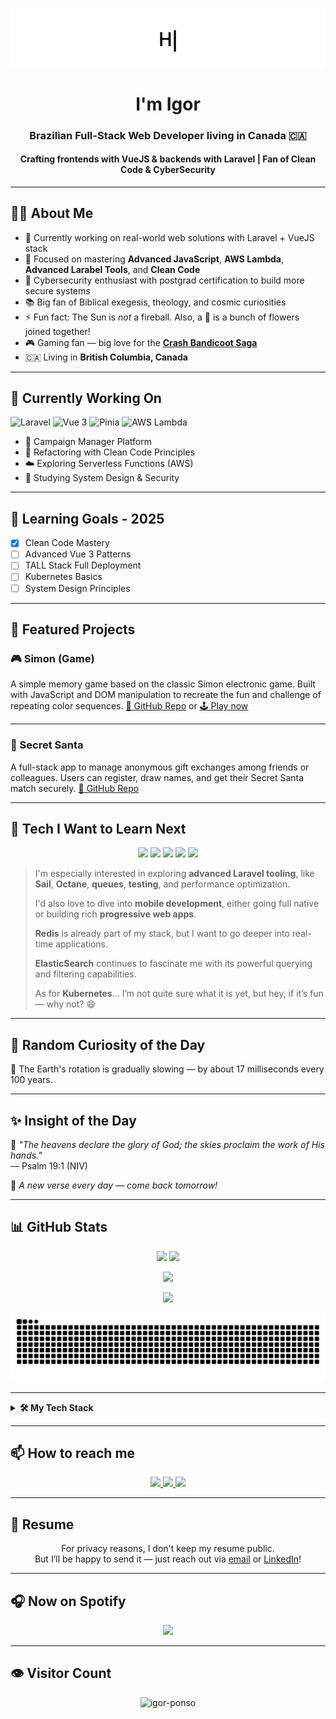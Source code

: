 <p align="center">
  <img src="./assets/greetings_typing_noto_fixed.gif" alt="Greetings Typing Animation" />
</p>
<h1 align="center">I'm Igor</h1>
<h3 align="center">Brazilian Full-Stack Web Developer living in Canada 🇨🇦</h3>
<h4 align="center">Crafting frontends with VueJS & backends with Laravel | Fan of Clean Code & CyberSecurity</h4>

---

## 👨‍💻 About Me

- 🔭 Currently working on real-world web solutions with Laravel + VueJS stack
- 🌱 Focused on mastering **Advanced JavaScript**, **AWS Lambda**, **Advanced Larabel Tools**, and **Clean Code**
- 🧠 Cybersecurity enthusiast with postgrad certification to build more secure systems
- 📚 Big fan of Biblical exegesis, theology, and cosmic curiosities
- ⚡ Fun fact: The Sun is *not* a fireball. Also, a 🍍 is a bunch of flowers joined together!
- 🎮 Gaming fan — big love for the [**Crash Bandicoot Saga**](https://www.crashbandicoot.com/pt/nsane-trilogy/)
- 🇨🇦 Living in **British Columbia, Canada**

---

## 🚀 Currently Working On

![Laravel](https://img.shields.io/badge/Backend-Laravel-red?style=flat-square)
![Vue 3](https://img.shields.io/badge/Frontend-Vue3-blue?style=flat-square)
![Pinia](https://img.shields.io/badge/State-Pinia-yellow?style=flat-square)
![AWS Lambda](https://img.shields.io/badge/AWS-Lambda-orange?style=flat-square)

- 🧠 Campaign Manager Platform
- 🧪 Refactoring with Clean Code Principles
- ☁️ Exploring Serverless Functions (AWS)
- 🔐 Studying System Design & Security

---

## 🧭 Learning Goals - 2025

- [x] Clean Code Mastery
- [ ] Advanced Vue 3 Patterns
- [ ] TALL Stack Full Deployment
- [ ] Kubernetes Basics
- [ ] System Design Principles

---

## 📂 Featured Projects

### 🎮 Simon (Game)
A simple memory game based on the classic Simon electronic game. Built with JavaScript and DOM manipulation to recreate the fun and challenge of repeating color sequences.
[🔗 GitHub Repo](https://github.com/Igor-Ponso/genius) or 
[🕹️ Play now](https://igor-ponso.github.io/genius/)

---

### 🎁 Secret Santa
A full-stack app to manage anonymous gift exchanges among friends or colleagues. Users can register, draw names, and get their Secret Santa match securely.
[🔗 GitHub Repo](https://github.com/igor-ponso/secret-santa)

---

## 🔮 Tech I Want to Learn Next

<p align="center">
  <img src="https://img.shields.io/badge/-Advanced%20Laravel-f55247?style=for-the-badge&logo=laravel&logoColor=white&logoWidth=20&logo=https://cdn.jsdelivr.net/gh/devicons/devicon/icons/laravel/laravel-line.svg" />
  <img src="https://img.shields.io/badge/-Mobile%20Dev-3DDC84?style=for-the-badge&logo=android&logoColor=white" />
  <img src="https://img.shields.io/badge/-Redis-DC382D?style=for-the-badge&logo=redis&logoColor=white" />
  <img src="https://img.shields.io/badge/-ElasticSearch-005571?style=for-the-badge&logo=elasticsearch&logoColor=white" />
  <img src="https://img.shields.io/badge/-Kubernetes-326ce5?style=for-the-badge&logo=kubernetes&logoColor=white" />
</p>

> I'm especially interested in exploring **advanced Laravel tooling**, like **Sail**, **Octane**, **queues**, **testing**, and performance optimization.
>
> I'd also love to dive into **mobile development**, either going full native or building rich **progressive web apps**.
>
> **Redis** is already part of my stack, but I want to go deeper into real-time applications.
>
> **ElasticSearch** continues to fascinate me with its powerful querying and filtering capabilities.
>
> As for **Kubernetes**... I’m not quite sure what it is yet, but hey, if it’s fun — why not? 😄

---

## 🧠 Random Curiosity of the Day

<!--START_SECTION:curiosity-->
🧠 The Earth's rotation is gradually slowing — by about 17 milliseconds every 100 years.
<!--END_SECTION:curiosity-->

---

## ✨ Insight of the Day

<!--START_SECTION:bibleverse-->
📖 _"The heavens declare the glory of God; the skies proclaim the work of His hands."_  
— Psalm 19:1 (NIV)

🔁 _A new verse every day — come back tomorrow!_
<!--END_SECTION:bibleverse-->

---

## 📊 GitHub Stats

<p align="center">
  <img src="https://github-readme-stats.vercel.app/api?username=igor-ponso&show_icons=true&theme=default&count_private=true&hide_border=true" height="150"/>
  <img src="https://github-readme-stats.vercel.app/api/top-langs/?username=igor-ponso&layout=compact&hide_border=true" height="150"/>
</p>

<p align="center">
  <img src="https://github-readme-streak-stats.herokuapp.com/?user=igor-ponso&theme=default" height="150"/>
</p>

<p align="center">
  <img src="https://github-profile-trophy.vercel.app/?username=igor-ponso&theme=flat&row=1&margin-w=15&margin-h=15"/>
</p>

<p align="center">
  <img src="https://github.com/Igor-Ponso/igor-ponso/blob/output/github-contribution-grid-snake.svg" />
</p>

---

<details>
  <summary><strong>🛠️ My Tech Stack</strong></summary>

### Frontend
<p align="center">
  <img src="https://cdn.jsdelivr.net/gh/devicons/devicon/icons/html5/html5-original.svg" height="40"/>
  <img src="https://cdn.jsdelivr.net/gh/devicons/devicon/icons/css3/css3-original.svg" height="40"/>
  <img src="https://cdn.jsdelivr.net/gh/devicons/devicon/icons/javascript/javascript-original.svg" height="40"/>
  <img src="https://cdn.jsdelivr.net/gh/devicons/devicon/icons/typescript/typescript-original.svg" height="40"/>
  <img src="https://cdn.jsdelivr.net/gh/devicons/devicon/icons/vuejs/vuejs-original.svg" height="40"/>
  <img src="https://cdn.jsdelivr.net/gh/devicons/devicon/icons/tailwindcss/tailwindcss-original.svg" height="40"/>
  <img src="https://cdn.jsdelivr.net/gh/devicons/devicon/icons/sass/sass-original.svg" height="40"/>
  <img src="https://www.vectorlogo.zone/logos/figma/figma-icon.svg" height="40"/>
</p>

### Backend
<p align="center">
  <img src="https://cdn.jsdelivr.net/gh/devicons/devicon/icons/php/php-original.svg" height="40"/>
  <img src="https://cdn.jsdelivr.net/gh/devicons/devicon/icons/laravel/laravel-line.svg" height="40"/>
  <img src="https://cdn.jsdelivr.net/gh/devicons/devicon/icons/nodejs/nodejs-original.svg" height="40"/>
</p>

### DevOps & Tools
<p align="center">
  <img src="https://cdn.jsdelivr.net/gh/devicons/devicon/icons/git/git-original.svg" height="40"/>
  <img src="https://cdn.jsdelivr.net/gh/devicons/devicon/icons/docker/docker-original.svg" height="40"/>
  <img src="https://cdn.jsdelivr.net/gh/devicons/devicon/icons/amazonwebservices/amazonwebservices-plain-wordmark.svg" height="40"/>
  <img src="https://www.vectorlogo.zone/logos/firebase/firebase-icon.svg" height="40"/>
  <img src="https://cdn.jsdelivr.net/gh/devicons/devicon/icons/mysql/mysql-original.svg" height="40"/>
  <img src="https://cdn.jsdelivr.net/gh/devicons/devicon/icons/linux/linux-original.svg" height="40"/>
  <img src="https://www.vectorlogo.zone/logos/getpostman/getpostman-icon.svg" height="40"/>
</p>

</details>

---

## 📫 How to reach me

<p align="center">
  <a href="https://github.com/igor-ponso" target="_blank">
    <img src="https://img.shields.io/badge/github-%2324292e.svg?&style=for-the-badge&logo=github&logoColor=white"/>
  </a>
  <a href="https://linkedin.com/in/igorponso" target="_blank">
    <img src="https://img.shields.io/badge/linkedin-%231E77B5.svg?&style=for-the-badge&logo=linkedin&logoColor=white"/>
  </a>
  <a href="mailto:igorponso07@gmail.com">
    <img src="https://img.shields.io/badge/Gmail-D14836?style=for-the-badge&logo=gmail&logoColor=white"/>
  </a>
</p>

---

## 📄 Resume

<p align="center">
  For privacy reasons, I don't keep my resume public.<br/>
  But I’ll be happy to send it — just reach out via <a href="mailto:igorponso07@gmail.com">email</a> or <a href="https://linkedin.com/in/igorponso" target="_blank">LinkedIn</a>!
</p>

---

## 🎧 Now on Spotify

<p align="center">
  <img src="https://spotify-github-profile.kittinanx.com/api/view?uid=mxw20ptt618yhwif7x3fiycng&cover_image=true&theme=default&show_offline=false&background_color=121212&interchange=false&bar_color=53b14f&bar_color_cover=true)](https://spotify-github-profile.kittinanx.com/api/view?uid=mxw20ptt618yhwif7x3fiycng&redirect=true)"/>
</p>

---

## 👁️ Visitor Count

<p align="center">
  <img src="https://komarev.com/ghpvc/?username=igor-ponso&label=Profile%20views&color=0e75b6&style=flat-square" alt="igor-ponso" />
</p>
